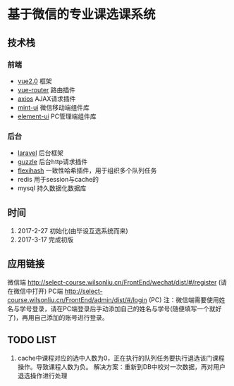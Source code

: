# 基于微信的专业课选课系统

## 技术栈
### 前端

- [vue2.0](https://vuefe.cn/v2/guide/)  框架
- [vue-router](https://router.vuejs.org/zh-cn/) 路由插件
- [axios](https://github.com/mzabriskie/axios) AJAX请求插件
- [mint-ui](http://mint-ui.github.io/docs/#!/zh-cn2) 微信移动端组件库
- [element-ui](http://element.eleme.io/#/zh-CN/component/installation) PC管理端组件库

### 后台

- [laravel](https://laravel-china.org/docs/5.1/installation) 后台框架
- [guzzle](https://github.com/guzzle/guzzle) 后台http请求插件
- [flexihash](https://github.com/pda/flexihash) 一致性哈希插件，用于组织多个队列任务
- redis 用于session与cache的
- mysql 持久数据化数据库


## 时间
1. 2017-2-27 初始化(由毕设互选系统而来)
3. 2017-3-17 完成初版

## 应用链接
微信端 http://select-course.wilsonliu.cn/FrontEnd/wechat/dist/#/register (请在微信中打开)
PC端 http://select-course.wilsonliu.cn/FrontEnd/admin/dist/#/login (PC)
注：微信端需要使用姓名与学号登录，请在PC端登录后手动添加自己的姓名与学号(随便填写一个就好了)，再用自己添加的账号进行登录。
## TODO LIST
1. cache中课程对应的选中人数为0，正在执行的队列任务要执行退选该门课程操作。导致课程人数为负。 解决方案：重新到DB中校对一次数据，再对用户退选操作进行处理
